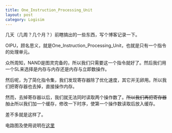 ```yaml
---
title: One_Instruction_Processing_Unit
layout: post
category: Logisim
---
```


几天（几周？几个月？）前瞎搞出的一些东西，写个博客记录一下。

OIPU，顾名思义，就是One_Instruction_Processing_Unit，也就是只有一个指令的处理单元。

众所周知，NAND是图灵完备的，所以我们只需要这一个指令就好了。然后我们用一个SL来选择是内存与内存还是内存与立即数操作。

然后呢，为了简化指令集，我们发现寄存器除了优化速度，其它并无卵用。所以我们把寄存器也去掉，直接操作内存。

然而，去掉寄存器以后，我们就无法同时读取两个操作数了。~~所以我们再把寄存器加上~~所以我们加一个缓存，修改一下时序，使第一个操作数读取后放入缓存。

差不多就是这样了。

电路图及使用说明在[这里](https://github.com/FPC5719/OIPU)